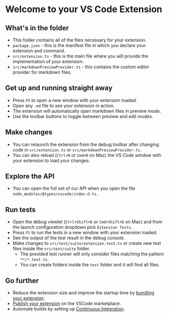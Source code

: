 # Welcome to your VS Code Extension

## What's in the folder

-   This folder contains all of the files necessary for your extension.
-   `package.json` - this is the manifest file in which you declare your extension and command.
-   `src/extension.ts` - this is the main file where you will provide the implementation of your extension.
-   `src/markdownPreviewProvider.ts` - this contains the custom editor provider for markdown files.

## Get up and running straight away

-   Press `F5` to open a new window with your extension loaded.
-   Open any `.md` file to see your extension in action.
-   The extension will automatically open markdown files in preview mode.
-   Use the toolbar buttons to toggle between preview and edit modes.

## Make changes

-   You can relaunch the extension from the debug toolbar after changing code in `src/extension.ts` or `src/markdownPreviewProvider.ts`.
-   You can also reload (`Ctrl+R` or `Cmd+R` on Mac) the VS Code window with your extension to load your changes.

## Explore the API

-   You can open the full set of our API when you open the file `node_modules/@types/vscode/index.d.ts`.

## Run tests

-   Open the debug viewlet (`Ctrl+Shift+D` or `Cmd+Shift+D` on Mac) and from the launch configuration dropdown pick `Extension Tests`.
-   Press `F5` to run the tests in a new window with your extension loaded.
-   See the output of the test result in the debug console.
-   Make changes to `src/test/suite/extension.test.ts` or create new test files inside the `src/test/suite` folder.
    -   The provided test runner will only consider files matching the pattern `**/*.test.ts`.
    -   You can create folders inside the `test` folder and it will find all files.

## Go further

-   Reduce the extension size and improve the startup time by [bundling your extension](https://code.visualstudio.com/api/working-with-extensions/bundling-extension).
-   [Publish your extension](https://code.visualstudio.com/api/working-with-extensions/publishing-extension) on the VSCode marketplace.
-   Automate builds by setting up [Continuous Integration](https://code.visualstudio.com/api/working-with-extensions/continuous-integration).
